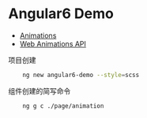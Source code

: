 # Angular6 Demo

* [Animations](https://angular.io/guide/animations)
* [ Web Animations API](https://drafts.csswg.org/web-animations/)

项目创建

``` bash
    ng new angular6-demo --style=scss
```

组件创建的简写命令

``` bash
    ng g c ./page/animation
```
